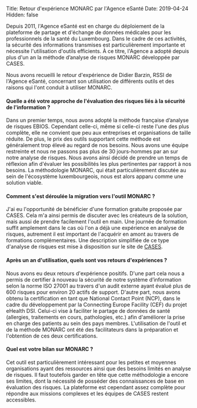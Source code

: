 Title: Retour d'expérience MONARC par l'Agence eSanté
Date: 2019-04-24
Hidden: false


Depuis 2011, l'Agence eSanté est en charge du déploiement de la plateforme de partage et d'échange de données médicales pour les professionnels de la santé du Luxembourg. Dans le cadre de ces activités, la sécurité des informations transmises est particulièrement importante et nécessite l'utilisation d'outils efficients. À ce titre, l'Agence a adopté depuis plus d'un an la méthode d’analyse de risques MONARC développée par CASES.

Nous avons recueilli le retour d'expérience de Didier Barzin, RSSI de l'Agence eSanté, concernant son utilisation de différents outils et des raisons qui l'ont conduit à utiliser MONARC.

#### Quelle a été votre approche de l'évaluation des risques liés à la sécurité de l'information ?

Dans un premier temps, nous avons adopté la méthode française d’analyse de risques EBIOS. Cependant celle-ci, même si celle-ci reste l'une des plus complète, elle ne convient que peu aux entreprises et organisations de taille réduite. De plus, le prix des outils supportant cette méthode est généralement trop élevé au regard de nos besoins. Nous avons une équipe restreinte et nous ne passons pas plus de 30 jours-hommes par an sur notre analyse de risques. Nous avons ainsi décidé de prendre un temps de réflexion afin d'évaluer les possibilités les plus pertinentes par rapport à nos besoins. La méthodologie MONARC, qui était particulièrement discutée au sein de l'écosystème luxembourgeois, nous est alors apparu comme une solution viable.

#### Comment s'est déroulée la migration vers l'outil MONARC ?

J'ai eu l'opportunité de bénéficier d'une formation gratuite proposée par CASES. Cela m'a ainsi permis de discuter avec les créateurs de la solution, mais aussi de prendre facilement l'outil en main. Une journée de formation suffit amplement dans le cas où l'on a déjà une expérience en analyse de risques, autrement il est important de l'acquérir en amont au travers de formations complémentaires. Une description simplifiée de ce type d'analyse de risques est mise à disposition sur le site de [CASES](https://cases.lu/knowhow/bestpractices/RiskManagement_fr.html).

#### Après un an d'utilisation, quels sont vos retours d'expériences ?

Nous avons eu deux retours d'expérience positifs. D'une part cela nous a permis de certifier à nouveau la sécurité de notre système d’information selon la norme ISO 27001 au travers d'un audit externe ayant évalué plus de 600 risques pour environ 20 actifs de support. D'autre part, nous avons obtenu la certification en tant que National Contact Point (NCP), dans le cadre du développement par la Connecting Europe Facility (CEF) du projet eHealth DSI. Celui-ci vise à faciliter le partage de données de santé  (allergies, traitements en cours, pathologies, etc.) afin d'améliorer la prise en charge des patients au sein des pays membres. L'utilisation de l'outil et de la méthode MONARC ont été des facilitateurs dans la préparation et l'obtention de ces deux certifications.

#### Quel est votre bilan sur MONARC ?

Cet outil est particulièrement intéressant pour les petites et moyennes organisations ayant des ressources ainsi que des besoins limités en analyse de risques. Il faut toutefois garder en tête que cette méthodologie a encore ses limites, dont la nécessité de posséder des connaissances de base en évaluation des risques. La plateforme est cependant assez complète pour répondre aux missions complexes et les équipes de CASES restent accessibles.
